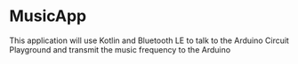 # MusicApp
This application will use Kotlin and Bluetooth LE to talk to the Arduino Circuit Playground and transmit the music frequency to the Arduino
